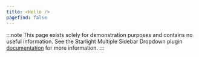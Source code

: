 ```yaml
---
title: <Hello />
pagefind: false
---
```


:::note
This page exists solely for demonstration purposes and contains no useful information.
See the Starlight Multiple Sidebar Dropdown plugin [documentation](/docs/getting-started/) for more information.
:::
